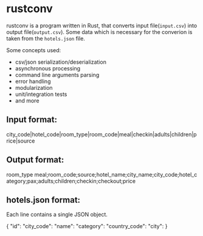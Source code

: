 # rustconv

rustconv is a program written in Rust, that converts input file(`input.csv`) into output file(`output.csv`).
Some data which is necessary for the converion is taken from the `hotels.json` file.

Some concepts used:
- csv/json serialization/deserialization
- asynchronous processing
- command line arguments parsing
- error handling
- modularization
- unit/integration tests
- and more

## Input format: 

city_code|hotel_code|room_type|room_code|meal|checkin|adults|children|price|source

## Output format:

room_type&nbsp;meal;room_code;source;hotel_name;city_name;city_code;hotel_category;pax;adults;children;checkin;checkout;price

## hotels.json format:

Each line contains a single JSON object.

{
  "id":
  "city_code":
  "name":
  "category":
  "country_code":
  "city":
}


